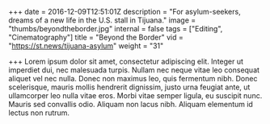 +++
date = 2016-12-09T12:51:01Z
description = "For asylum-seekers, dreams of a new life in the U.S. stall in Tijuana."
image = "thumbs/beyondtheborder.jpg"
internal = false
tags = ["Editing", "Cinematography"]
title = "Beyond the Border"
vid = "https://st.news/tijuana-asylum"
weight = "31"

+++
Lorem ipsum dolor sit amet, consectetur adipiscing elit. Integer ut imperdiet dui, nec malesuada turpis. Nullam nec neque vitae leo consequat aliquet vel nec nulla. Donec non maximus leo, quis fermentum nibh. Donec scelerisque, mauris mollis hendrerit dignissim, justo urna feugiat ante, ut ullamcorper leo nulla vitae eros. Morbi vitae semper ligula, eu suscipit nunc. Mauris sed convallis odio. Aliquam non lacus nibh. Aliquam elementum id lectus non rutrum.